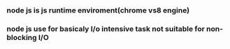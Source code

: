 ### node js is js runtime enviroment(chrome vs8 engine)

### node js use for basicaly I/o intensive task not suitable for non-blocking I/O